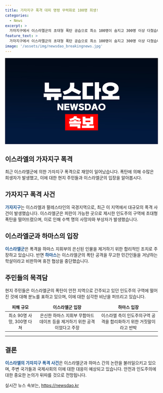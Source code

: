```yaml
---
title: 가자지구 폭격 대피 명령 무력화로 100명 희생!
categories:
  - News
excerpt: >
  가자지구에서 이스라엘군의 초대형 폭탄 공습으로 최소 100명이 숨지고 300명 이상 다쳤습니다. 공습은 인도주의 구역을 향해 이루어졌으며, 이스라엘군은 이 공격으로 하마스 지휘부 무함마드 데이프 등을 목표로 했다고 밝혔습니다. 이스라엘 총리는 무함마드 데이프와 군 지휘부가 제거될 것이라고 전했지만, 하마스는 이를 거짓이라고 주장했습니다. 이스라엘의 가자 시티 공습으로도 최소 17명이 사망했고, 하마스는 이스라엘의 민간인 학살을 비난하며 휴전 협상을 중단했습니다. (출처: 연합뉴스)
feature_text: >
  가자지구에서 이스라엘군의 초대형 폭탄 공습으로 최소 100명이 숨지고 300명 이상 다쳤습니다. 공습은 인도주의 구역을 향해 이루어졌으며, 이스라엘군은 이 공격으로 하마스 지휘부 무함마드 데이프 등을 목표로 했다고 밝혔습니다. 이스라엘 총리는 무함마드 데이프와 군 지휘부가 제거될 것이라고 전했지만, 하마스는 이를 거짓이라고 주장했습니다. 이스라엘의 가자 시티 공습으로도 최소 17명이 사망했고, 하마스는 이스라엘의 민간인 학살을 비난하며 휴전 협상을 중단했습니다. (출처: 연합뉴스)
image: '/assets/img/newsdao_breakingnews.jpg'
---
```


<p><img src="/assets/img/newsdao_breakingnews.jpg" alt="pcversion 속보" /></p>

<h2 data-ke-size="size26">이스라엘의 가자지구 폭격</h2>

<p data-ke-size="size16">최근 이스라엘군에 의한 가자지구 폭격으로 재앙이 일어났습니다. 폭탄에 의해 수많은 희생자가 발생했고, 이에 대한 현지 주민들과 이스라엘군의 입장을 알아봅시다.</p>

<h2 data-ke-size="size24">가자지구 폭격 사건</h2>

<p data-ke-size="size16"><b><span style="color: #1a5490;">가자지구</span></b>는 이스라엘과 팔레스타인의 국경지역으로, 최근 이 지역에서 대규모의 폭격 사건이 발생했습니다. 이스라엘군은 피란이 가능한 곳으로 제시한 인도주의 구역에 초대형 폭탄을 떨어뜨렸으며, 이로 인해 수백 명의 사망자와 부상자가 발생했습니다.</p>

<h2 data-ke-size="size24">이스라엘군과 하마스의 입장</h2>

<p data-ke-size="size16"><b><span style="color: #1a5490;">이스라엘군</span></b>은 폭격을 하마스 지휘부의 은신된 인물을 제거하기 위한 합리적인 조치로 주장하고 있습니다. 반면 <b><span style="color: #1a5490;">하마스</span></b>는 이스라엘군의 폭탄 공격을 무고한 민간인들을 겨냥하는 학살이라고 비판하며 휴전 협상을 중단했습니다.</p>

<h2 data-ke-size="size24">주민들의 목격담</h2>

<p data-ke-size="size16">현지 주민들은 이스라엘군의 폭탄이 안전 지역으로 간주되고 있던 인도주의 구역에 떨어진 것에 대해 분노를 표하고 있으며, 이에 대한 심각한 비난을 퍼뜨리고 있습니다.</p>

<table>
    <thead>
        <tr>
            <td style="text-align: center; height: 17px;"><b>피해 규모</b></td>
            <td style="text-align: center; height: 17px;"><b>이스라엘군 입장</b></td>
            <td style="text-align: center; height: 17px;"><b>하마스 입장</b></td>
        </tr>
    </thead>
    <tbody>
        <tr>
            <td style="text-align: center; height: 17px;">최소 90명 사망, 300명 다쳐</td>
            <td style="text-align: center; height: 17px;">은신한 하마스 지휘부 무함마드 데이프 등을 제거하기 위한 공격이었다고 주장</td>
            <td style="text-align: center; height: 17px;">이스라엘 측이 인도주의구역 공격을 합리화하기 위한 거짓말이라고 반박</td>
        </tr>
    </tbody>
</table>

<hr>

<h2 data-ke-size="size24">결론</h2>

<p data-ke-size="size16"><b><span style="color: #1a5490;">이스라엘의 가자지구 폭격 사건</span></b>은 이스라엘군과 하마스 간의 논란을 불러일으키고 있으며, 주변 국가들과 국제사회의 이에 대한 대응이 예상되고 있습니다. 안전과 인도주의에 대한 중요한 논의가 뒤따를 것으로 전망됩니다.</p>
실시간 뉴스 속보는, <a href="https://newsdao.kr" rel="dofollow">https://newsdao.kr</a>


